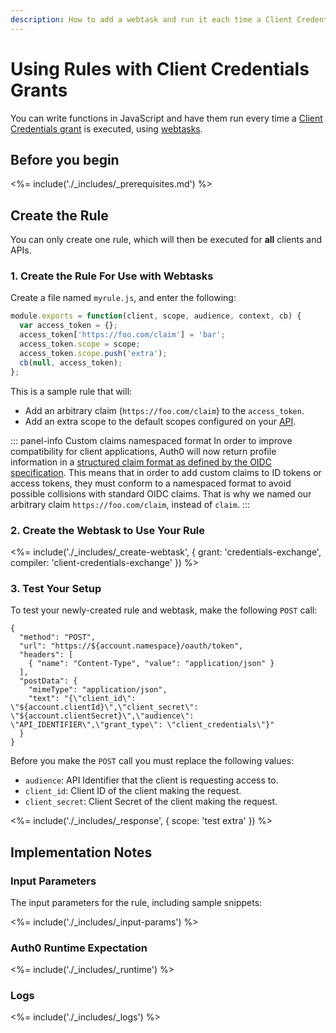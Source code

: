 ```yaml
---
description: How to add a webtask and run it each time a Client Credentials grant is executed.
---
```


# Using Rules with Client Credentials Grants

You can write functions in JavaScript and have them run every time a [Client Credentials grant](/api-auth/grant/client-credentials) is executed, using [webtasks](https://webtask.io/).

## Before you begin

<%= include('./_includes/_prerequisites.md') %>

## Create the Rule

You can only create one rule, which will then be executed for **all** clients and APIs.

### 1. Create the Rule For Use with Webtasks

Create a file named `myrule.js`, and enter the following:

```js
module.exports = function(client, scope, audience, context, cb) {
  var access_token = {};
  access_token['https://foo.com/claim'] = 'bar';
  access_token.scope = scope;
  access_token.scope.push('extra');
  cb(null, access_token);
};
```
This is a sample rule that will:

* Add an arbitrary claim (`https://foo.com/claim`) to the `access_token`.
* Add an extra scope to the default scopes configured on your [API](${manage_url}/#/apis).

::: panel-info Custom claims namespaced format
In order to improve compatibility for client applications, Auth0 will now return profile information in a [structured claim format as defined by the OIDC specification](https://openid.net/specs/openid-connect-core-1_0.html#StandardClaims). This means that in order to add custom claims to ID tokens or access tokens, they must conform to a namespaced format to avoid possible collisions with standard OIDC claims. That is why we named our arbitrary claim `https://foo.com/claim`, instead of `claim`.
:::


### 2. Create the Webtask to Use Your Rule

<%= include('./_includes/_create-webtask', {
	  grant: 'credentials-exchange',
		compiler: 'client-credentials-exchange'
}) %>

### 3. Test Your Setup

To test your newly-created rule and webtask, make the following `POST` call:

```har
{
  "method": "POST",
  "url": "https://${account.namespace}/oauth/token",
  "headers": [
    { "name": "Content-Type", "value": "application/json" }
  ],
  "postData": {
    "mimeType": "application/json",
    "text": "{\"client_id\": \"${account.clientId}\",\"client_secret\": \"${account.clientSecret}\",\"audience\": \"API_IDENTIFIER\",\"grant_type\": \"client_credentials\"}"
  }
}
```

Before you make the `POST` call you must replace the following values:
* `audience`: API Identifier that the client is requesting access to.
* `client_id`: Client ID of the client making the request.
* `client_secret`: Client Secret of the client making the request.

<%= include('./_includes/_response', {
	  scope: 'test extra'
}) %>

## Implementation Notes

### Input Parameters

The input parameters for the rule, including sample snippets:

<%= include('./_includes/_input-params') %>

### Auth0 Runtime Expectation

<%= include('./_includes/_runtime') %>

### Logs

<%= include('./_includes/_logs') %>
